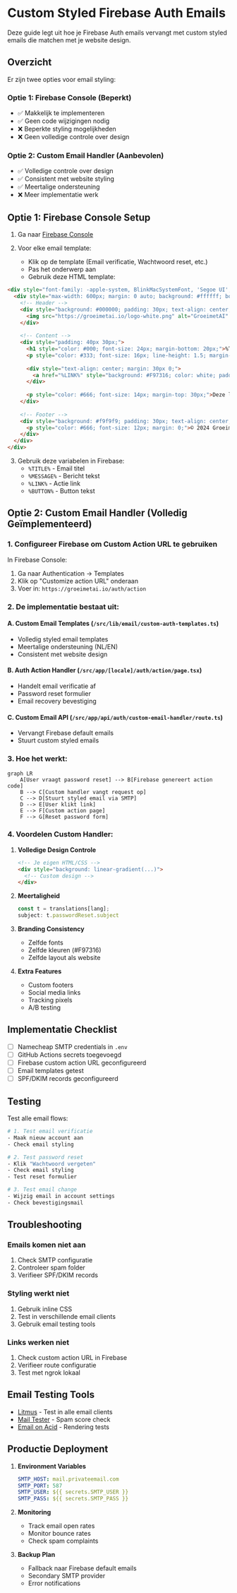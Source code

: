 # Custom Styled Firebase Auth Emails

Deze guide legt uit hoe je Firebase Auth emails vervangt met custom styled emails die matchen met je website design.

## Overzicht

Er zijn twee opties voor email styling:

### Optie 1: Firebase Console (Beperkt)
- ✅ Makkelijk te implementeren
- ✅ Geen code wijzigingen nodig  
- ❌ Beperkte styling mogelijkheden
- ❌ Geen volledige controle over design

### Optie 2: Custom Email Handler (Aanbevolen)
- ✅ Volledige controle over design
- ✅ Consistent met website styling
- ✅ Meertalige ondersteuning
- ❌ Meer implementatie werk

## Optie 1: Firebase Console Setup

1. Ga naar [Firebase Console](https://console.firebase.google.com/project/groeimetai-458417/authentication/emails)

2. Voor elke email template:
   - Klik op de template (Email verificatie, Wachtwoord reset, etc.)
   - Pas het onderwerp aan
   - Gebruik deze HTML template:

```html
<div style="font-family: -apple-system, BlinkMacSystemFont, 'Segoe UI', Roboto, sans-serif;">
  <div style="max-width: 600px; margin: 0 auto; background: #ffffff; border-radius: 8px; overflow: hidden; box-shadow: 0 2px 4px rgba(0,0,0,0.1);">
    <!-- Header -->
    <div style="background: #000000; padding: 30px; text-align: center;">
      <img src="https://groeimetai.io/logo-white.png" alt="GroeimetAI" style="height: 40px;">
    </div>
    
    <!-- Content -->
    <div style="padding: 40px 30px;">
      <h1 style="color: #000; font-size: 24px; margin-bottom: 20px;">%TITLE%</h1>
      <p style="color: #333; font-size: 16px; line-height: 1.5; margin-bottom: 30px;">%MESSAGE%</p>
      
      <div style="text-align: center; margin: 30px 0;">
        <a href="%LINK%" style="background: #F97316; color: white; padding: 12px 30px; text-decoration: none; border-radius: 6px; font-weight: 600;">%BUTTON%</a>
      </div>
      
      <p style="color: #666; font-size: 14px; margin-top: 30px;">Deze link is 1 uur geldig.</p>
    </div>
    
    <!-- Footer -->
    <div style="background: #f9f9f9; padding: 30px; text-align: center; border-top: 1px solid #e0e0e0;">
      <p style="color: #666; font-size: 12px; margin: 0;">© 2024 GroeimetAI. Alle rechten voorbehouden.</p>
    </div>
  </div>
</div>
```

3. Gebruik deze variabelen in Firebase:
   - `%TITLE%` - Email titel
   - `%MESSAGE%` - Bericht tekst
   - `%LINK%` - Actie link
   - `%BUTTON%` - Button tekst

## Optie 2: Custom Email Handler (Volledig Geïmplementeerd)

### 1. Configureer Firebase om Custom Action URL te gebruiken

In Firebase Console:
1. Ga naar Authentication → Templates
2. Klik op "Customize action URL" onderaan
3. Voer in: `https://groeimetai.io/auth/action`

### 2. De implementatie bestaat uit:

#### A. Custom Email Templates (`/src/lib/email/custom-auth-templates.ts`)
- Volledig styled email templates
- Meertalige ondersteuning (NL/EN)
- Consistent met website design

#### B. Auth Action Handler (`/src/app/[locale]/auth/action/page.tsx`)
- Handelt email verificatie af
- Password reset formulier
- Email recovery bevestiging

#### C. Custom Email API (`/src/app/api/auth/custom-email-handler/route.ts`)
- Vervangt Firebase default emails
- Stuurt custom styled emails

### 3. Hoe het werkt:

```mermaid
graph LR
    A[User vraagt password reset] --> B[Firebase genereert action code]
    B --> C[Custom handler vangt request op]
    C --> D[Stuurt styled email via SMTP]
    D --> E[User klikt link]
    E --> F[Custom action page]
    F --> G[Reset password form]
```

### 4. Voordelen Custom Handler:

1. **Volledige Design Controle**
   ```html
   <!-- Je eigen HTML/CSS -->
   <div style="background: linear-gradient(...)">
     <!-- Custom design -->
   </div>
   ```

2. **Meertaligheid**
   ```typescript
   const t = translations[lang];
   subject: t.passwordReset.subject
   ```

3. **Branding Consistency**
   - Zelfde fonts
   - Zelfde kleuren (#F97316)
   - Zelfde layout als website

4. **Extra Features**
   - Custom footers
   - Social media links
   - Tracking pixels
   - A/B testing

## Implementatie Checklist

- [ ] Namecheap SMTP credentials in `.env`
- [ ] GitHub Actions secrets toegevoegd
- [ ] Firebase custom action URL geconfigureerd
- [ ] Email templates getest
- [ ] SPF/DKIM records geconfigureerd

## Testing

Test alle email flows:

```bash
# 1. Test email verificatie
- Maak nieuw account aan
- Check email styling

# 2. Test password reset
- Klik "Wachtwoord vergeten"
- Check email styling
- Test reset formulier

# 3. Test email change
- Wijzig email in account settings
- Check bevestigingsmail
```

## Troubleshooting

### Emails komen niet aan
1. Check SMTP configuratie
2. Controleer spam folder
3. Verifieer SPF/DKIM records

### Styling werkt niet
1. Gebruik inline CSS
2. Test in verschillende email clients
3. Gebruik email testing tools

### Links werken niet
1. Check custom action URL in Firebase
2. Verifieer route configuratie
3. Test met ngrok lokaal

## Email Testing Tools

- [Litmus](https://litmus.com) - Test in alle email clients
- [Mail Tester](https://www.mail-tester.com) - Spam score check
- [Email on Acid](https://www.emailonacid.com) - Rendering tests

## Productie Deployment

1. **Environment Variables**
   ```yaml
   SMTP_HOST: mail.privateemail.com
   SMTP_PORT: 587
   SMTP_USER: ${{ secrets.SMTP_USER }}
   SMTP_PASS: ${{ secrets.SMTP_PASS }}
   ```

2. **Monitoring**
   - Track email open rates
   - Monitor bounce rates
   - Check spam complaints

3. **Backup Plan**
   - Fallback naar Firebase default emails
   - Secondary SMTP provider
   - Error notifications